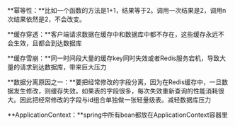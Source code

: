 **幂等性：**比如一个函数的方法是1+1，结果等于2。调用一次结果是2，调用n次结果依然是2，不会改变。

**缓存穿透：**客户端请求数据在缓存中和数据库中都不存在，这些缓存永远不会生效，且都会到达数据库

**缓存雪崩：**同一时间段大量的缓存key同时失效或者Redis服务宕机，导致大量的请求到达数据库，带来巨大压力

**数据分离原因之一：**要把经常修改的字段分离，因为在Redis缓存中，一旦数据发生修改，则缓存失效。如果表的字段很多，每次失效重新查询的性能消耗很大。因此把经常修改的字段与id组合单独做一张轻量级表。减轻数据库压力

**ApplicationContext：**spring中所有bean都放在ApplicationContext容器里



